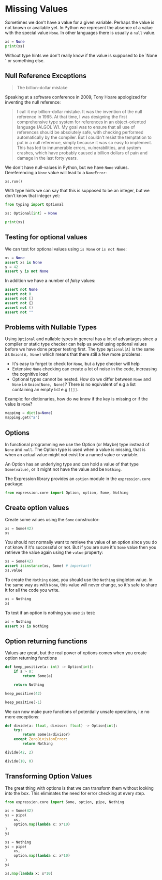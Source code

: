 # Missing Values

Sometimes we don't have a value for a given variable. Perhaps the value is not known or available yet. In Python we represent the absence of a value with the special value `None`. In other languages there is usually a `null` value.

```python
xs = None
print(xs)
```

Without type hints we don't really know if the value is supposed to be `None´ or something else.


## Null Reference Exceptions

> The billion-dollar mistake

Speaking at a software conference in 2009, Tony Hoare apologized for inventing the null reference:

> I call it my billion-dollar mistake. It was the invention of the null reference in 1965. At that time, I was designing the first comprehensive type system for references in an object-oriented language (ALGOL W). My goal was to ensure that all use of references should be absolutely safe, with checking performed automatically by the compiler. But I couldn't resist the temptation to put in a null reference, simply because it was so easy to implement. This has led to innumerable errors, vulnerabilities, and system crashes, which have probably caused a billion dollars of pain and damage in the last forty years.

We don't have null-values in Python, but we have `None` values. Dereferencing a `None` value will lead to a `NameError`:

```python
xs.run()
```

 With type hints we can say that this is supposed to be an integer, but we don't know that integer yet:

```python
from typing import Optional

xs: Optional[int] = None

print(xs)
```

## Testing for optional values

We can test for optional values using `is None` or `is not None`:

```python
xs = None
assert xs is None
y = 42
assert y is not None
```

In addition we have a number of *falsy* values:

```python
assert not None
assert not 0
assert not []
assert not {}
assert not ()
assert not ""
```

## Problems with Nullable Types

Using `Optional` and nullable types in general has a lot of advantages since a compiler or static type checker can help us avoid using optional values before we have done proper testing first. The type `Optional[A]` is the same as `Union[A, None]` which means that there still a few more problems:

* It's easy to forget to check for `None`, but a type checker will help
* Extensive `None` checking can create a lot of noise in the code, increasing the cognitive load
* Optional types cannot be nested. How do we  differ between `None` and `None` i.e `Union[None, None]`? There is no equivalent of e.g a list containing an empty list e.g `[[]]`.

Example: for dictionaries, how do we know if the key is missing or if the value is `None`?

```python
mapping = dict(a=None)
mapping.get("a")
```

## Options

In functional programming we use the Option (or Maybe) type instead of `None` and `null`. The Option type is used when a value is missing, that is when an actual value might not exist for a named value or variable.

An Option has an underlying type and can hold a value of that type `Some(value)`, or it might not have the value and be `Nothing`.


The Expression library provides an `option` module in the `expression.core` package:

```python
from expression.core import Option, option, Some, Nothing
```

## Create option values


Create some values using the `Some` constructor:

```python
xs = Some(42)
xs
```

You should not normally want to retrieve the value of an option since you do not know if it's successful or not. But if you are sure it's `Some` value then you retrieve the value again using the `value` property:

```python
xs = Some(42)
assert isinstance(xs, Some) # important!
xs.value
```

To create the `Nothing` case, you should use the `Nothing` singleton value. In the same way as with `None`, this value will never change, so it's safe to share it for all the code you write.

```python
xs = Nothing
xs
```

To test if an option is nothing you use `is` test:

```python
xs = Nothing
assert xs is Nothing
```

## Option returning functions

Values are great, but the real power of options comes when you create option returning functions

```python
def keep_positive(a: int) -> Option[int]:
    if a > 0:
        return Some(a)

    return Nothing
```

```python
keep_positive(42)
```

```python
keep_positive(-1)
```

We can now make pure functions of potentially unsafe operations, i.e no more exceptions:

```python
def divide(a: float, divisor: float) -> Option[int]:
    try:
        return Some(a/divisor)
    except ZeroDivisionError:
        return Nothing
```

```python
divide(42, 2)
```

```python
divide(10, 0)
```

## Transforming Option Values

The great thing with options is that we can transform them without looking into the box. This eliminates the need for error checking at every step.

```python
from expression.core import Some, option, pipe, Nothing

xs = Some(42)
ys = pipe(
    xs,
    option.map(lambda x: x*10)
)
ys
```

```python
xs = Nothing
ys = pipe(
    xs,
    option.map(lambda x: x*10)
)
ys
```

```python
xs.map(lambda x: x*10)
```

```python

```
